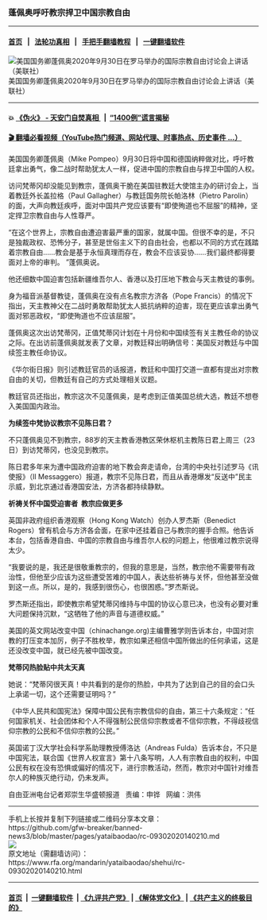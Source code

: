 ### 蓬佩奥呼吁教宗捍卫中国宗教自由
------------------------

#### [首页](https://github.com/gfw-breaker/banned-news3/blob/master/README.md) &nbsp;&nbsp;|&nbsp;&nbsp; [法轮功真相](https://github.com/begood0513/basic/blob/master/README.md)  &nbsp;&nbsp;|&nbsp;&nbsp; [手把手翻墙教程](https://github.com/gfw-breaker/guides/wiki)  &nbsp;&nbsp;|&nbsp;&nbsp; [一键翻墙软件](https://github.com/gfw-breaker/nogfw/blob/master/README.md)  



<div id="headerimg">
 <img alt="美国国务卿蓬佩奥2020年9月30日在罗马举办的国际宗教自由讨论会上讲话（美联社）" src="https://www.rfa.org/mandarin/yataibaodao/shehui/rc-09302020140210.html/rc0930.jpg/@@images/f180affc-0906-49a1-ad5a-20019f53442d.jpeg" title="美国国务卿蓬佩奥2020年9月30日在罗马举办的国际宗教自由讨论会上讲话（美联社）"/>
 <div id="headerimgcontents">
  <div id="headerimgcaption">
   <span>
    美国国务卿蓬佩奥2020年9月30日在罗马举办的国际宗教自由讨论会上讲话（美联社）
   </span>
   <!-- zoomattribute -->
  </div>
  <!-- headerimgcaption -->
 </div>
 <!-- headerimagecontents -->
</div>

<hr/>


#### 💥 [《伪火》 - 天安门自焚真相 ](http://158.247.195.190:10000/videos/blog/weihuo.html)&nbsp; |&nbsp; [“1400例”谎言揭秘  ](http://158.247.195.190:10000/videos/blog/jiexi1400.html)

#### [ 🎬  翻墙必看视频（YouTube热门频道、网站代理、时事热点、历史事件 ...）](https://github.com/gfw-breaker/links/blob/master/banned.md)

<div id="storytext">
 <div>
  <div class="slot_header">
  </div>
 </div>
 <p>
  美国国务卿蓬佩奥（Mike Pompeo）9月30日将中国和德国纳粹做对比，呼吁教廷拿出勇气，像二战时帮助犹太人一样，促进中国的宗教自由与捍卫中国的人权。
 </p>
 <p>
  访问梵蒂冈却没能见到教宗，蓬佩奥干脆在美国驻教廷大使馆主办的研讨会上，当着教廷外长盖拉格（Paul Gallagher）与教廷国务院长帕洛林（Pietro Parolin）的面，大声向教廷疾呼，面对中国共产党应该要有“即使殉道也不屈服”的精神，坚定捍卫宗教自由与人性尊严。
 </p>
 <p>
  “在这个世界上，宗教自由遭迫害最严重的国家，就属中国。但很不幸的是，不只是独裁政权、恐怖分子，甚至是世俗主义下的自由社会，也都以不同的方式在践踏着宗教自由……教会是基于永恒真理而存在，教会不应该妥协……我们最终都得要面对上帝的审判。 ”蓬佩奥说。
 </p>
 <p>
  他还细数中国迫害包括新疆维吾尔人、香港以及打压地下教会与天主教徒的事例。
 </p>
 <p>
  身为福音派基督教徒，蓬佩奥在没有点名教宗方济各（Pope Francis）的情况下指出，天主教神父在二战时勇敢帮助犹太人抵抗纳粹的迫害，现在更应该拿出勇气面对邪恶政权，“即使殉道也不应该屈服”。
 </p>
 <p>
  蓬佩奥这次出访梵蒂冈，正值梵蒂冈计划在十月份和中国续签有关主教任命的协议之际。在出访前蓬佩奥就发表了文章，对教廷释出明确信号：美国反对教廷与中国续签主教任命协议。
 </p>
 <p>
  《华尔街日报》则引述教廷官员的话报道，教廷和中国打交道一直都有提出对宗教自由的关切，但教廷有自己的方式处理相关议题。
 </p>
 <p>
  教廷官员还指出，教宗这次不见蓬佩奥，是考虑到正值美国总统大选，教廷不想卷入美国国内政治。
 </p>
 <p>
 </p>
 <p>
 </p>
 <p>
  <b>
   为续签中梵协议教宗不见陈日君？
  </b>
 </p>
 <p>
  不只蓬佩奥见不到教宗，88岁的天主教香港教区荣休枢机主教陈日君上周三（23日）到访梵蒂冈，也没见到教宗。
 </p>
 <p>
  陈日君多年来为遭中国政府迫害的地下教会奔走请命，台湾的中央社引述罗马《讯使报》（Il Messaggero）报道，教宗不见陈日君，而且从香港爆发“反送中”民主示威，到北京通过香港国安法，方济各都持续静默。
 </p>
 <p>
  <b>
   祈祷关怀中国受迫害者  教宗应做更多
  </b>
 </p>
 <p>
  英国非政府组织香港观察（Hong Kong Watch）创办人罗杰斯（Benedict Rogers）曾有机会与方济各会面，在家中还挂着自己与教宗的握手合照。他告诉本台，包括香港自由、中国的宗教自由与维吾尔人权的问题上，他很难过教宗说得太少。
 </p>
 <p>
  “我要说的是，我还是很敬重教宗的，但我的意思是，当然，教宗他不需要带有政治性，但他至少应该为这些遭受苦难的中国人，表达些祈祷与关怀，但他甚至没做到这一点。所以，是的，我感到很伤心，也很困惑。”罗杰斯说。
 </p>
 <p>
  罗杰斯还指出，即使教宗希望梵蒂冈维持与中国的协议心意已决，也没有必要对重大问题保持沉默，“这牺牲了他的声音与道德权威。”
 </p>
 <p>
  美国的英文网站改变中国（chinachange.org)主编曹雅学则告诉本台，中国对宗教的打压变本加厉，例子不胜枚举，教宗如果还相信中国所做出的任何承诺，这是还没改变中国，就已经先被中国改变。
 </p>
 <p>
  <b>
   梵蒂冈热脸贴中共太天真
  </b>
 </p>
 <p>
  她说：“梵蒂冈很天真！中共看到的是你的热脸，中共为了达到自己的目的会口头上承诺一切，这个还需要证明吗？”
 </p>
 <p>
  《中华人民共和国宪法》保障中国公民有宗教信仰的自由，第三十六条规定：“任何国家机关、社会团体和个人不得强制公民信仰宗教或者不信仰宗教，不得歧视信仰宗教的公民和不信仰宗教的公民。”
 </p>
 <p>
  英国诺丁汉大学社会科学系助理教授傅洛达（Andreas Fulda）告诉本台，不只是中国宪法，联合国《世界人权宣言》第十八条写明，人人有宗教自由的权利，中国公民有权在没有恐惧或偏好的情况下，进行宗教活动，然而，教宗对中国针对维吾尔人的种族灭绝行动，仍未发声。
 </p>
 <p>
 </p>
 <p>
  自由亚洲电台记者郑崇生华盛顿报道   责编：申铧   网编：洪伟
 </p>
</div>

<hr/>
手机上长按并复制下列链接或二维码分享本文章：<br/>
https://github.com/gfw-breaker/banned-news3/blob/master/pages/yataibaodao/rc-09302020140210.md <br/>
<a href='https://github.com/gfw-breaker/banned-news3/blob/master/pages/yataibaodao/rc-09302020140210.md'><img src='https://github.com/gfw-breaker/banned-news3/blob/master/pages/yataibaodao/rc-09302020140210.md.png'/></a> <br/>
原文地址（需翻墙访问）：https://www.rfa.org/mandarin/yataibaodao/shehui/rc-09302020140210.html


------------------------
#### [首页](https://github.com/gfw-breaker/banned-news3/blob/master/README.md) &nbsp;|&nbsp; [一键翻墙软件](https://github.com/gfw-breaker/nogfw/blob/master/README.md) &nbsp;| [《九评共产党》](https://github.com/gfw-breaker/9ping.md/blob/master/README.md#九评之一评共产党是什么) | [《解体党文化》](https://github.com/gfw-breaker/jtdwh.md/blob/master/README.md) | [《共产主义的终极目的》](https://github.com/gfw-breaker/gczydzjmd.md/blob/master/README.md)


<img src='http://gfw-breaker.win/banned-news3/pages/yataibaodao/rc-09302020140210.md' width='0px' height='0px'/>